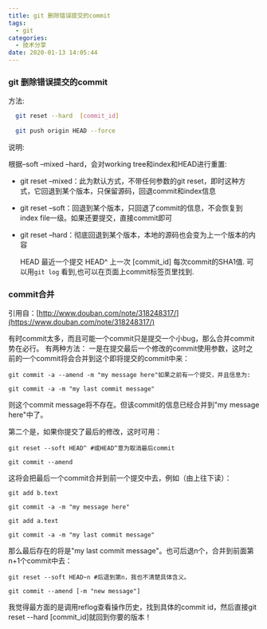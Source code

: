```yaml
---
title: git 删除错误提交的commit
tags:
  - git
categories:
  - 技术分享
date: 2020-01-13 14:05:44
---
```


### git 删除错误提交的commit

方法: 
```bash
  git reset --hard  [commit_id]
  
  git push origin HEAD --force
```
说明:

根据–soft –mixed –hard，会对working tree和index和HEAD进行重置:

<!-- more -->

* git reset –mixed：此为默认方式，不带任何参数的git reset，即时这种方式，它回退到某个版本，只保留源码，回退commit和index信息

* git reset –soft：回退到某个版本，只回退了commit的信息，不会恢复到index file一级。如果还要提交，直接commit即可

* git reset –hard：彻底回退到某个版本，本地的源码也会变为上一个版本的内容



  HEAD 最近一个提交
  HEAD^ 上一次
  [commit_id]  每次commit的SHA1值. 可以用`git log` 看到,也可以在页面上commit标签页里找到.

### commit合并
引用自：[http://www.douban.com/note/318248317/](https://www.douban.com/note/318248317/)

有时commit太多，而且可能一个commit只是提交一个小bug，那么合并commit势在必行。
有两种方法：
一是在提交最后一个修改的commit使用参数，这时之前的一个commit将会合并到这个即将提交的commit中来：
```
git commit -a --amend -m "my message here"如果之前有一个提交，并且信息为:

git commit -a -m "my last commit message"
```
则这个commit message将不存在。但该commit的信息已经合并到"my message here"中了。

第二个是，如果你提交了最后的修改，这时可用：
```
git reset --soft HEAD^ #或HEAD^意为取消最后commit

git commit --amend
```
这将会把最后一个commit合并到前一个提交中去，例如（由上往下读）：
```
git add b.text

git commit -a -m "my message here"

git add a.text

git commit -a -m "my last commit message"
```
那么最后存在的将是"my last commit message"。也可后退n个，合并到前面第n+1个commit中去：
```
git reset --soft HEAD~n #后退到第n，我也不清楚具体含义。

git commit --amend [-m "new message"]
```
我觉得最方面的是调用reflog查看操作历史，找到具体的commit id，然后直接git reset --hard [commit_id]就回到你要的版本！